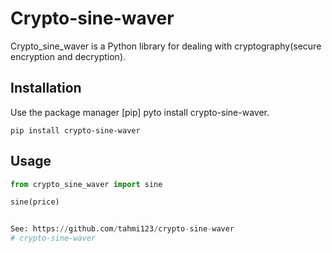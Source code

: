 # Crypto-sine-waver

Crypto_sine_waver is a Python library for dealing with cryptography(secure encryption and decryption).

## Installation

Use the package manager [pip] pyto install crypto-sine-waver.

```
pip install crypto-sine-waver
```

## Usage

```python
from crypto_sine_waver import sine

sine(price)


See: https://github.com/tahmi123/crypto-sine-waver
# crypto-sine-waver
